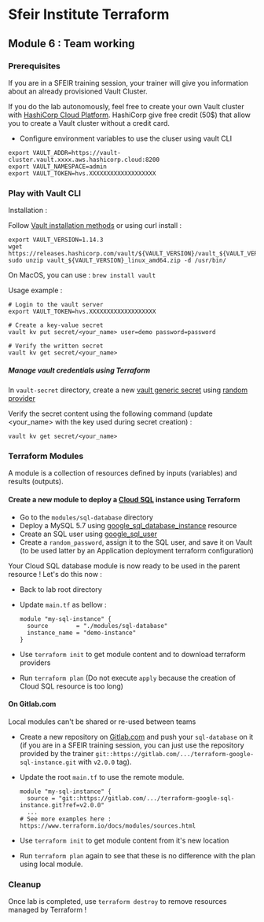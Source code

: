 # Sfeir Institute Terraform

## Module 6 : Team working

### Prerequisites

If you are in a SFEIR training session, your trainer will give you information about an already provisioned Vault Cluster.

If you do the lab autonomously, feel free to create your own Vault cluster with [HashiCorp Cloud Platform](https://www.hashicorp.com/cloud). HashiCorp give free credit (50$) that allow you to create a Vault cluster without a credit card.

* Configure environment variables to use the cluser using vault CLI
```
export VAULT_ADDR=https://vault-cluster.vault.xxxx.aws.hashicorp.cloud:8200
export VAULT_NAMESPACE=admin
export VAULT_TOKEN=hvs.XXXXXXXXXXXXXXXXXXX
```

### Play with Vault CLI

Installation :

Follow [Vault installation methods](https://www.vaultproject.io/downloads) or using curl install :

```shell
export VAULT_VERSION=1.14.3
wget https://releases.hashicorp.com/vault/${VAULT_VERSION}/vault_${VAULT_VERSION}_linux_amd64.zip
sudo unzip vault_${VAULT_VERSION}_linux_amd64.zip -d /usr/bin/
```

On MacOS, you can use : `brew install vault`

Usage example :

```shell
# Login to the vault server
export VAULT_TOKEN=hvs.XXXXXXXXXXXXXXXXXXX

# Create a key-value secret
vault kv put secret/<your_name> user=demo password=password

# Verify the written secret
vault kv get secret/<your_name>
```

##### Manage vault credentials using Terraform

In `vault-secret` directory, create a new [vault generic secret](https://registry.terraform.io/providers/hashicorp/vault/latest/docs) using [random provider](https://registry.terraform.io/providers/hashicorp/random/latest/docs/resources/password)

Verify the secret content using the following command (update <your_name> with the key used during secret creation) :

```shell
vault kv get secret/<your_name>
```

### Terraform Modules

A module is a collection of resources defined by inputs (variables) and results (outputs).

#### Create a new module to deploy a [Cloud SQL](https://cloud.google.com/sql) instance using Terraform

* Go to the `modules/sql-database` directory
* Deploy a MySQL 5.7 using [google_sql_database_instance](https://registry.terraform.io/providers/hashicorp/google/latest/docs/resources/sql_database_instance) resource
* Create an SQL user using [google_sql_user](https://registry.terraform.io/providers/hashicorp/google/latest/docs/resources/sql_user)
* Create a `random_password`, assign it to the SQL user, and save it on Vault (to be used latter by an Application deployment terraform configuration)

Your Cloud SQL database module is now ready to be used in the parent resource ! Let's do this now :

* Back to lab root directory
* Update `main.tf` as bellow :

  ```hcl
  module "my-sql-instance" {
    source        = "./modules/sql-database"
    instance_name = "demo-instance"
  }
  ```

* Use `terraform init` to get module content and to download terraform providers
* Run `terraform plan` (Do not execute `apply` because the creation of Cloud SQL resource is too long)

#### On Gitlab.com

Local modules can't be shared or re-used between teams

* Create a new repository on [Gitlab.com](https://gitlab.com) and push your `sql-database` on it (if you are in a SFEIR training session, you can just use the repository provided by the trainer `git::https://gitlab.com/.../terraform-google-sql-instance.git` with `v2.0.0` tag).
* Update the root `main.tf` to use the remote module.

  ```hcl
  module "my-sql-instance" {
    source = "git::https://gitlab.com/.../terraform-google-sql-instance.git?ref=v2.0.0"
    ...
  # See more examples here : https://www.terraform.io/docs/modules/sources.html
  ```

* Use `terraform init` to get module content from it's new location
* Run `terraform plan` again to see that these is no difference with the plan using local module.

### Cleanup

Once lab is completed, use `terraform destroy` to remove resources managed by Terraform !
